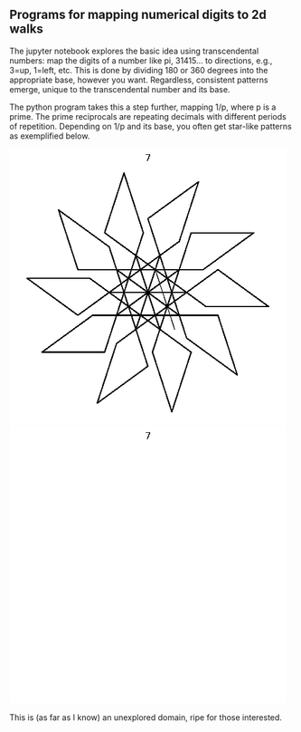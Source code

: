## Programs for mapping numerical digits to 2d walks

The jupyter notebook explores the basic idea using transcendental numbers:
  map the digits of a number like pi, 31415... to directions, e.g., 3=up, 1=left, etc.
  This is done by dividing 180 or 360 degrees into the appropriate base, however you want.
  Regardless, consistent patterns emerge, unique to the transcendental number and its base.
  
The python program takes this a step further, mapping 1/p, where p is a prime.
  The prime reciprocals are repeating decimals with different periods of repetition.
  Depending on 1/p and its base, you often get star-like patterns as exemplified below.
  
![](10black.gif#gh-dark-mode-only)
![](10white.gif#gh-light-mode-only)

This is (as far as I know) an unexplored domain, ripe for those interested.
